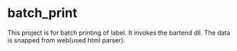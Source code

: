 # batch_print
This project is for batch printing of label. It invokes the bartend dll. The data is snapped from web(used html parser).
